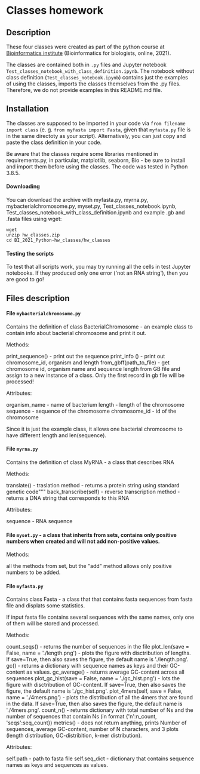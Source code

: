 # Classes homework

## Description

These four classes were created as part of the python course at [Bioinformatics institute](https://bioinf.me/en/education/) (Bioinformatics for biologists, online, 2021). 

The classes are contained both in `.py` files and Jupyter notebook `Test_classes_notebook_with_class_definition.ipynb`. The notebook without class definition (`Test_classes_notebook.ipynb`) contains just the examples of using the classes, imports the classes themselves from the .py files. Therefore, we do not provide examples in this README.md file. 


## Installation

The classes are supposed to be imported in your code via `from filename import class` (e. g. `from myfasta import Fasta`, given that `myfasta.py` file is in the same directoty as your script). Alternatively, you can just copy and paste the class definition in your code. 

Be aware that the classes require some libraries mentioned in requirements.py, in particular, matplotlib, seaborn, Bio - be sure to install and import them before using the classes. The code was tested in Python 3.8.5.

#### Downloading
You can download the archive with myfasta.py, myrna.py, mybacterialchromosome.py, myset.py, Test_classes_notebook.ipynb, Test_classes_notebook_with_class_definition.ipynb and example .gb and .fasta files using wget: 

```
wget 
unzip hw_classes.zip
cd BI_2021_Python-hw_classes/hw_classes
```

#### Testing the scripts
To test that all scripts work, you may try running all the cells in test Jupyter notebooks. If they produced only one error ('not an RNA string'), then you are good to go! 

## Files description

#### File `mybacterialchromosome.py`

Contains the definition of class BacterialChromosome - an example class to contain info about bacterial chromosome and print it out. 

Methods:

print_sequence() - print out the sequence
print_info () - print out chromosome_id, organism and length
from_gbff(path_to_file) - get chromosome id, organism name and sequence length from GB file and assign to a new instance of a class. Only the first record in gb file will be processed!

Attributes:

organism_name - name of bacterium
length - length of the chromosome
sequence - sequence of the chromosome
chromosome_id - id of the chromosome

Since it is just the example class, it allows one bacterial chromosome to have different length and len(sequence). 


#### File `myrna.py`

Contains the definition of class MyRNA - a class that describes RNA

Methods:

translate() - traslation method - returns a protein string using standard genetic code"""
back_transcribe(self) - reverse transcription method - returns a DNA string that corresponds to this RNA

Attributes:

sequence - RNA sequence


#### File `myset.py` - a class that inherits from sets, contains only positive numbers when created and will not add non-positive values.

Methods:

all the methods from set, but the "add" method allows only positive numbers to be added. 


#### File `myfasta.py`

Contains class Fasta - a class that that contains fasta sequences from fasta file and displats some statistics.

If input fasta file contains several sequences with the same names, only one of them will be stored and processed. 

Methods:

count_seqs() - returns the number of sequences in the file
plot_len(save = False, name = './length.png') - plots the figure with disctribution of lengths. If save=True, then also saves the figure, the default name is './length.png'.
gc() - returns a dictionary with sequence names as keys and their GC-content as values. 
gc_average() - returns average GC-content across all sequences 
plot_gc_hist(save = False, name = './gc_hist.png') - lots the figure with disctribution of GC-content. If save=True, then also saves the figure, the default name is './gc_hist.png'.
plot_4mers(self, save = False, name = './4mers.png') - plots the distribution of all the 4mers that are found in the data. If save=True, then also saves the figure, the default name is './4mers.png'.
count_n() - returns dictionary with total number of Ns and the number of sequences that contain Ns (in format {'n':n_count, 'seqs':seq_count})
metrics() - does not return anything, prints Number of sequences, average GC-content, number of N characters, and 3 plots (length distribution, GC-distribition, k-mer distribution).

Attributes:

self.path - path to fasta file
self.seq_dict - dictionary that contains sequence names as keys and sequences as values. 